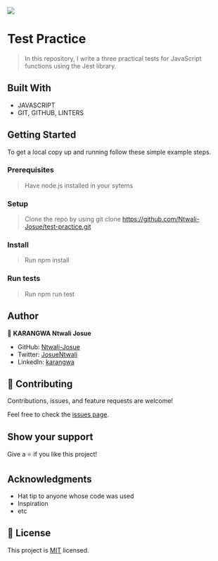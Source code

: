 ![](https://img.shields.io/badge/Microverse-blueviolet)

# Test Practice

> In this repository, I write a three practical tests for JavaScript functions using the Jest library.
<!-- ![screenshot](./app_screenshot.png)

I use TDD approach by starting the development process by writing tests before writing the actual functions. -->

## Built With

- JAVASCRIPT
- GIT, GITHUB, LINTERS

## Getting Started

To get a local copy up and running follow these simple example steps.

### Prerequisites
> Have node.js installed in your sytems

### Setup
> Clone the repo by using git clone https://github.com/Ntwali-Josue/test-practice.git
### Install
> Run npm install
### Run tests
> Run npm run test

## Author

👤 **KARANGWA Ntwali Josue**

- GitHub: [Ntwali-Josue](https://github.com/Ntwali-Josue)
- Twitter: [JosueNtwali](https://twitter.com/JosueNtwali)
- LinkedIn: [karangwa](https://linkedin.com/in/karangwa)

## 🤝 Contributing

Contributions, issues, and feature requests are welcome!

Feel free to check the [issues page](https://github.com/Ntwali-Josue/issues/).

## Show your support

Give a ⭐️ if you like this project!

## Acknowledgments

- Hat tip to anyone whose code was used
- Inspiration
- etc

## 📝 License

This project is [MIT](./MIT.md) licensed.
